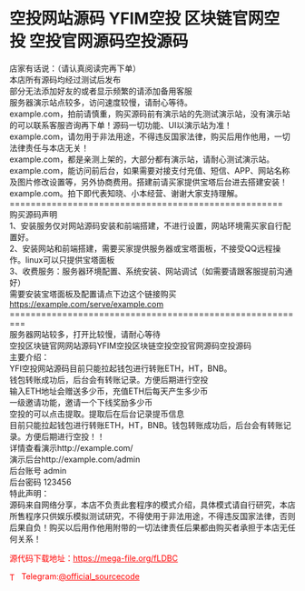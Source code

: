 # 空投网站源码 YFIM空投 区块链官网空投 空投官网源码空投源码

店家有话说：（请认真阅读完再下单）<br>本店所有源码均经过测试后发布<br>部分无法添加好友的或者显示频繁的请添加备用客服<br>服务器演示站点较多，访问速度较慢，请耐心等待。<br>example.com，拍前请慎重，购买源码前有演示站的先测试演示站，没有演示站的可以联系客服咨询再下单！源码一切功能、UI以演示站为准！<br>example.com，请勿用于非法用途，不得违反国家法律，购买后用作他用，一切法律责任与本店无关！<br>example.com，都是亲测上架的，大部分都有演示站，请耐心测试演示站。<br>example.com，能访问前后台，如果需要对接支付充值、短信、APP、网站名称及图片修改设置等，另外协商费用。搭建前请买家提供宝塔后台进去搭建安装！<br>example.com。拍下即代表知晓、小本经营、谢谢大家支持理解。<br>====================================================<br>购买源码声明<br>1、安装服务仅对网站源码安装和前端搭建，不进行设置，网站环境需买家自行配置好。<br>2、安装网站和前端搭建，需要买家提供服务器或宝塔面板，不接受QQ远程操作。linux可以只提供宝塔面板<br>3、收费服务：服务器环境配置、系统安装、网站调试（如需要请跟客服提前沟通好）<br>需要安装宝塔面板及配置请点下边这个链接购买<br>https://example.com/serve/example.com<br>=========================================================<br>服务器网站较多，打开比较慢，请耐心等待<br>空投区块链官网网站源码YFIM空投区块链空投空投官网源码空投源码<br>主要介绍：<br>YFI空投网站源码目前只能拉起钱包进行转账ETH，HT，BNB。<br>钱包转账成功后，后台会有转账记录。方便后期进行空投<br>输入ETH地址会赠送多少币，充值ETH后每天产生多少币<br>一级邀请功能，邀请一个下线奖励多少币<br>空投的可以点击提取。提取后在后台记录提币信息<br>目前只能拉起钱包进行转账ETH，HT，BNB。钱包转账成功后，后台会有转账记录。方便后期进行空投！！<br>详情查看演示http://example.com/<br>演示后台http://example.com/admin<br>后台账号 admin<br>后台密码 123456<br>特此声明：<br>源码来自网络分享，本店不负责此套程序的模式介绍，具体模式请自行研究，本店所售程序只供娱乐模拟测试研究，不得使用于非法用途，不得违反国家法律，否则后果自负！购买以后用作他用附带的一切法律责任后果都由购买者承担于本店无任何关系！<br>


<p style="color: red;">源代码下载地址：<a href="https://mega-file.org/fLDBC" style="color: red;">https://mega-file.org/fLDBC</a></p><p style="color: red;"><img src="https://cdn-icons-png.flaticon.com/512/2111/2111646.png" alt="Telegram Icon" style="width: 16px; vertical-align: middle; margin-right: 5px;">Telegram:<a href="https://t.me/official_sourcecode" style="color: red;">@official_sourcecode</a></p>